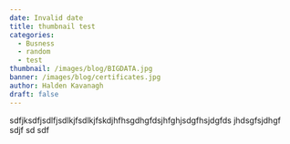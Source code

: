 ```yaml
---
date: Invalid date
title: thumbnail test
categories:
  - Busness
  - random
  - test
thumbnail: /images/blog/BIGDATA.jpg
banner: /images/blog/certificates.jpg
author: Halden Kavanagh
draft: false
---
```

sdfjksdfjsdlfjsdlkjfsdlkjfskdjhfhsgdhgfdsjhfghjsdgfhsjdgfds jhdsgfsjdhgf sdjf sd sdf